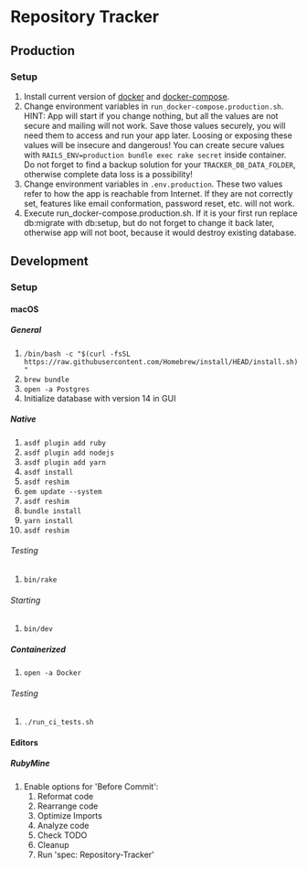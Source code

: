 # Repository Tracker

## Production
### Setup
1. Install current version of [docker](https://docs.docker.com/get-docker/) and [docker-compose](https://docs.docker.com/compose/install/).
2. Change environment variables in `run_docker-compose.production.sh`. 
   HINT: App will start if you change nothing, but all the values are not secure and mailing will not work.
   Save those values securely, you will need them to access and run your app later. Loosing or exposing these values will be insecure and dangerous!
   You can create secure values with `RAILS_ENV=production bundle exec rake secret` inside container.
   Do not forget to find a backup solution for your `TRACKER_DB_DATA_FOLDER`, otherwise complete data loss is a possibility!
3. Change environment variables in `.env.production`. 
   These two values refer to how the app is reachable from Internet.
   If they are not correctly set, features like email conformation, password reset, etc. will not work.
4. Execute run_docker-compose.production.sh. 
   If it is your first run replace db:migrate with db:setup, but do not forget to change it back later, otherwise app will not boot, because it would destroy existing database. 

## Development

### Setup

#### macOS

##### General

1. `/bin/bash -c "$(curl -fsSL https://raw.githubusercontent.com/Homebrew/install/HEAD/install.sh)"`
2. `brew bundle`
3. `open -a Postgres`
4. Initialize database with version 14 in GUI

##### Native

1. `asdf plugin add ruby`
2. `asdf plugin add nodejs`
3. `asdf plugin add yarn`
4. `asdf install`
5. `asdf reshim`
6. `gem update --system`
7. `asdf reshim`
8. `bundle install`
9. `yarn install`
10. `asdf reshim`

###### Testing

1. `bin/rake`

###### Starting

1. `bin/dev`

##### Containerized

1. `open -a Docker`

###### Testing

1. `./run_ci_tests.sh`

#### Editors

##### RubyMine

1. Enable options for 'Before Commit':
   1. Reformat code
   2. Rearrange code
   3. Optimize Imports
   4. Analyze code
   5. Check TODO
   6. Cleanup
   7. Run 'spec: Repository-Tracker'
